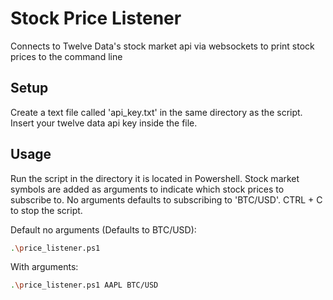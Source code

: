 # Stock Price Listener
Connects to Twelve Data's stock market api via websockets to print stock prices to the command line

## Setup
Create a text file called 'api_key.txt' in the same directory as the script. Insert your twelve data api key inside the file.

## Usage
Run the script in the directory it is located in Powershell. Stock market symbols are added as arguments to indicate which stock prices to subscribe to. No arguments defaults to subscribing to 'BTC/USD'. CTRL + C to stop the script.

Default no arguments (Defaults to BTC/USD):
```sh
.\price_listener.ps1
```

With arguments:
```sh
.\price_listener.ps1 AAPL BTC/USD
```

